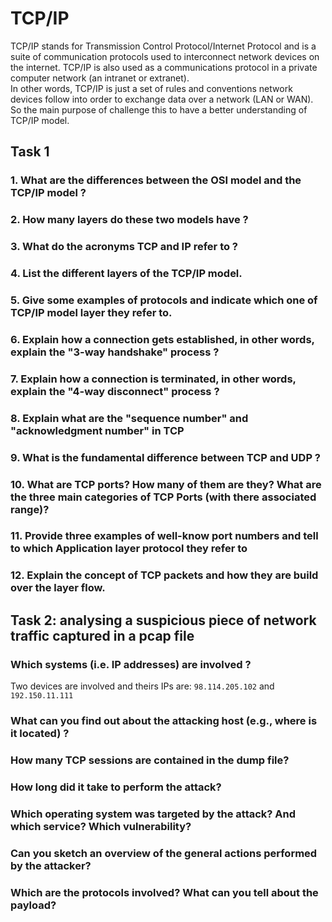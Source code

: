 # TCP/IP

TCP/IP stands for Transmission Control Protocol/Internet Protocol and is a suite
of communication protocols used to interconnect network devices on the internet. 
TCP/IP is also used as a communications protocol in a private computer network 
(an intranet or extranet).  
In other words, TCP/IP is just a set of rules and conventions network devices 
follow into order to exchange data over a network (LAN or WAN).  
So the main purpose of challenge this to have a better understanding of TCP/IP
model.

## Task 1


### 1. What are the differences between the OSI model and the TCP/IP model ?

### 2. How many layers do these two models have ?

### 3. What do the acronyms TCP and IP refer to ?

### 4. List the different layers of the TCP/IP model.

### 5. Give some examples of protocols and indicate which one of TCP/IP model layer they refer to.

### 6. Explain how a connection gets established, in other words, explain the "3-way handshake" process ?

### 7. Explain how a connection is terminated, in other words, explain the "4-way disconnect" process ?

### 8. Explain what are the "sequence number" and "acknowledgment number" in TCP

### 9. What is the fundamental difference between TCP and UDP ?

### 10. What are TCP ports? How many of them are they? What are the three main categories of TCP Ports (with there associated range)?

### 11. Provide three examples of well-know port numbers and tell to which Application layer protocol they refer to

### 12. Explain the concept of TCP packets and how they are build over the layer flow.


## Task 2: analysing a suspicious piece of network traffic captured in a pcap file

### Which systems (i.e. IP addresses) are involved ?

Two devices are involved and theirs IPs are: `98.114.205.102` and `192.150.11.111`

### What can you find out about the attacking host (e.g., where is it located) ? 

### How many TCP sessions are contained in the dump file?

### How long did it take to perform the attack?

### Which operating system was targeted by the attack? And which service? Which vulnerability?

### Can you sketch an overview of the general actions performed by the attacker? 

### Which are the protocols involved? What can you tell about the payload?
